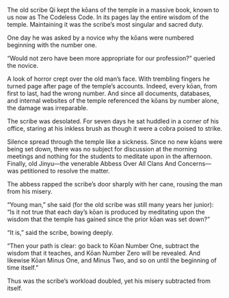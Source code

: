 The old scribe Qi kept the kōans of the temple in a massive book, known to us now as The Codeless Code.  In its pages lay the entire wisdom of the temple.  Maintaining it was the scribe’s most singular and sacred duty.

One day he was asked by a novice why the kōans were numbered beginning with the number one.

“Would not zero have been more appropriate for our profession?” queried the novice.

A look of horror crept over the old man’s face.  With trembling fingers he turned page after page of the temple’s accounts.  Indeed, every kōan, from first to last, had the wrong number.  And since all documents, databases, and internal websites of the temple referenced the kōans by number alone, the damage was irreparable.

The scribe was desolated.  For seven days he sat huddled in a corner of his office, staring at his inkless brush as though it were a cobra poised to strike.

Silence spread through the temple like a sickness.  Since no new kōans were being set down, there was no subject for discussion at the morning meetings and nothing for the students to meditate upon in the afternoon.  Finally, old Jinyu—the venerable Abbess Over All Clans And Concerns—was petitioned to resolve the matter.

The abbess rapped the scribe’s door sharply with her cane, rousing the man from his misery.

“Young man,” she said (for the old scribe was still many years her junior): “Is it not true that each day’s kōan is produced by meditating upon the wisdom that the temple has gained since the prior kōan was set down?”

“It is,” said the scribe, bowing deeply.

“Then your path is clear: go back to Kōan Number One, subtract the wisdom that it teaches, and Kōan Number Zero will be revealed.  And likewise Kōan Minus One, and Minus Two, and so on until the beginning of time itself.”

Thus was the scribe’s workload doubled, yet his misery subtracted from itself.
